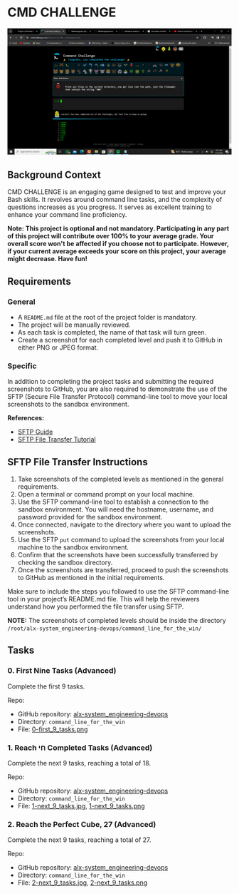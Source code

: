 # CMD CHALLENGE

![First 9 Tasks](0-first_9_tasks.png)

## Background Context

CMD CHALLENGE is an engaging game designed to test and improve your Bash skills. It revolves around command line tasks, and the complexity of questions increases as you progress. It serves as excellent training to enhance your command line proficiency.

**Note: This project is optional and not mandatory. Participating in any part of this project will contribute over 100% to your average grade. Your overall score won't be affected if you choose not to participate. However, if your current average exceeds your score on this project, your average might decrease. Have fun!**

## Requirements

### General

- A `README.md` file at the root of the project folder is mandatory.
- The project will be manually reviewed.
- As each task is completed, the name of that task will turn green.
- Create a screenshot for each completed level and push it to GitHub in either PNG or JPEG format.

### Specific

In addition to completing the project tasks and submitting the required screenshots to GitHub, you are also required to demonstrate the use of the SFTP (Secure File Transfer Protocol) command-line tool to move your local screenshots to the sandbox environment.

**References:**
- [SFTP Guide](link-to-sftp-guide)
- [SFTP File Transfer Tutorial](link-to-sftp-tutorial)

## SFTP File Transfer Instructions

1. Take screenshots of the completed levels as mentioned in the general requirements.
2. Open a terminal or command prompt on your local machine.
3. Use the SFTP command-line tool to establish a connection to the sandbox environment. You will need the hostname, username, and password provided for the sandbox environment.
4. Once connected, navigate to the directory where you want to upload the screenshots.
5. Use the SFTP `put` command to upload the screenshots from your local machine to the sandbox environment.
6. Confirm that the screenshots have been successfully transferred by checking the sandbox directory.
7. Once the screenshots are transferred, proceed to push the screenshots to GitHub as mentioned in the initial requirements.

Make sure to include the steps you followed to use the SFTP command-line tool in your project’s README.md file. This will help the reviewers understand how you performed the file transfer using SFTP.

**NOTE:** The screenshots of completed levels should be inside the directory `/root/alx-system_engineering-devops/command_line_for_the_win/`

## Tasks

### 0. First Nine Tasks (Advanced)

Complete the first 9 tasks.

Repo:
- GitHub repository: [alx-system_engineering-devops](link-to-repo)
- Directory: `command_line_for_the_win`
- File: [0-first_9_tasks.png](0-first_9_tasks.png)

### 1. Reach חי Completed Tasks (Advanced)

Complete the next 9 tasks, reaching a total of 18.

Repo:
- GitHub repository: [alx-system_engineering-devops](link-to-repo)
- Directory: `command_line_for_the_win`
- File: [1-next_9_tasks.jpg](link-to-file), [1-next_9_tasks.png](link-to-file)

### 2. Reach the Perfect Cube, 27 (Advanced)

Complete the next 9 tasks, reaching a total of 27.

Repo:
- GitHub repository: [alx-system_engineering-devops](link-to-repo)
- Directory: `command_line_for_the_win`
- File: [2-next_9_tasks.jpg](link-to-file), [2-next_9_tasks.png](link-to-file)
